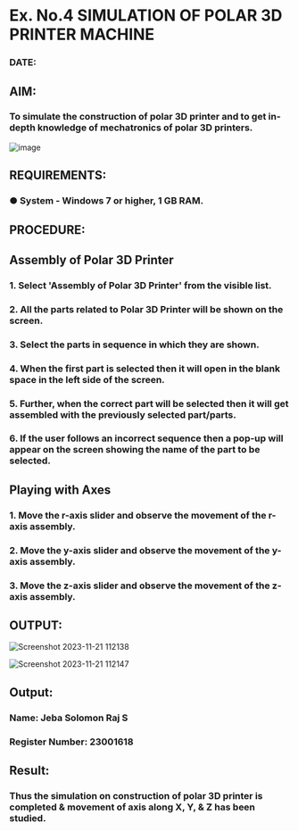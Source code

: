 # Ex. No.4 SIMULATION OF POLAR 3D PRINTER MACHINE

### DATE: 

## AIM:
### To simulate the construction of polar 3D printer and to get in-depth knowledge of mechatronics of polar 3D printers.

![image](https://github.com/Sellakumar1987/Ex.-No.-4---SIMULATION-OF-POLAR-3D-PRINTER-MACHINE/assets/113594316/b551f195-9877-49a2-99bb-a9efcfb3381a)

## REQUIREMENTS:
### ●	System - Windows 7 or higher, 1 GB RAM.

## PROCEDURE:

## Assembly of Polar 3D Printer
### 1.	Select 'Assembly of Polar 3D Printer' from the visible list.
### 2.	All the parts related to Polar 3D Printer will be shown on the screen.
### 3.	Select the parts in sequence in which they are shown.
### 4.	When the first part is selected then it will open in the blank space in the left side of the screen.
### 5.	Further, when the correct part will be selected then it will get assembled with the previously selected part/parts.
### 6.	If the user follows an incorrect sequence then a pop-up will appear on the screen showing the name of the part to be selected.

## Playing with Axes
### 1.	Move the r-axis slider and observe the movement of the r-axis assembly.
### 2.	Move the y-axis slider and observe the movement of the y-axis assembly.
### 3.	Move the z-axis slider and observe the movement of the z-axis assembly.

## OUTPUT:

![Screenshot 2023-11-21 112138](https://github.com/JebaSolomonRajS/Ex.-No.-4---SIMULATION-OF-POLAR-3D-PRINTER-MACHINE/assets/139432449/5ff7ef4a-8d9f-405c-98a1-77e696b0e3a8)

![Screenshot 2023-11-21 112147](https://github.com/JebaSolomonRajS/Ex.-No.-4---SIMULATION-OF-POLAR-3D-PRINTER-MACHINE/assets/139432449/4283cfe2-f9e0-4ac0-89e4-b2239d05d8fc)

## Output:

### Name: Jeba Solomon Raj S
### Register Number: 23001618

## Result: 
### Thus the simulation on construction of polar 3D printer is completed & movement of axis along X, Y, & Z has been studied.

